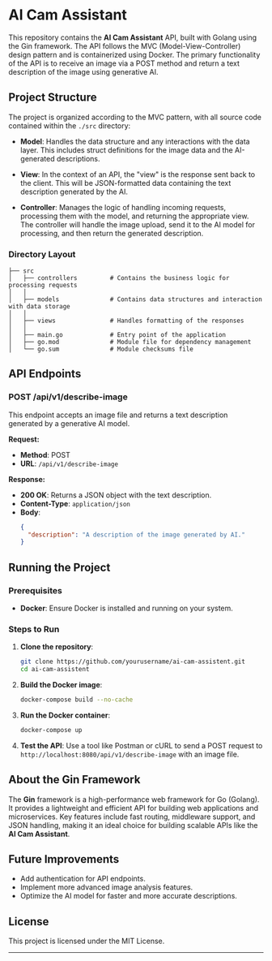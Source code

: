 # AI Cam Assistant

This repository contains the **AI Cam Assistant** API, built with Golang using the Gin framework. The API follows the MVC (Model-View-Controller) design pattern and is containerized using Docker. The primary functionality of the API is to receive an image via a POST method and return a text description of the image using generative AI.

## Project Structure

The project is organized according to the MVC pattern, with all source code contained within the `./src` directory:

- **Model**: Handles the data structure and any interactions with the data layer. This includes struct definitions for the image data and the AI-generated descriptions.
  
- **View**: In the context of an API, the "view" is the response sent back to the client. This will be JSON-formatted data containing the text description generated by the AI.
  
- **Controller**: Manages the logic of handling incoming requests, processing them with the model, and returning the appropriate view. The controller will handle the image upload, send it to the AI model for processing, and then return the generated description.

### Directory Layout

```
├── src
│   ├── controllers         # Contains the business logic for processing requests
│   │   
│   ├── models              # Contains data structures and interaction with data storage
│   │   
│   ├── views               # Handles formatting of the responses
│   │   
│   ├── main.go             # Entry point of the application
│   ├── go.mod              # Module file for dependency management
│   └── go.sum              # Module checksums file
```

## API Endpoints

### POST /api/v1/describe-image

This endpoint accepts an image file and returns a text description generated by a generative AI model.

**Request:**

- **Method**: POST
- **URL**: `/api/v1/describe-image`

**Response:**

- **200 OK**: Returns a JSON object with the text description.
- **Content-Type**: `application/json`
- **Body**:
  ```json
  {
    "description": "A description of the image generated by AI."
  }
  ```

## Running the Project

### Prerequisites

- **Docker**: Ensure Docker is installed and running on your system.

### Steps to Run

1. **Clone the repository**:
   ```bash
   git clone https://github.com/yourusername/ai-cam-assistent.git
   cd ai-cam-assistent
   ```

2. **Build the Docker image**:
   ```bash
   docker-compose build --no-cache
   ```

3. **Run the Docker container**:
   ```bash
   docker-compose up
   ```

4. **Test the API**:
   Use a tool like Postman or cURL to send a POST request to `http://localhost:8080/api/v1/describe-image` with an image file.

## About the Gin Framework

The **Gin** framework is a high-performance web framework for Go (Golang). It provides a lightweight and efficient API for building web applications and microservices. Key features include fast routing, middleware support, and JSON handling, making it an ideal choice for building scalable APIs like the **AI Cam Assistant**.

## Future Improvements

- Add authentication for API endpoints.
- Implement more advanced image analysis features.
- Optimize the AI model for faster and more accurate descriptions.

## License

This project is licensed under the MIT License.

---

